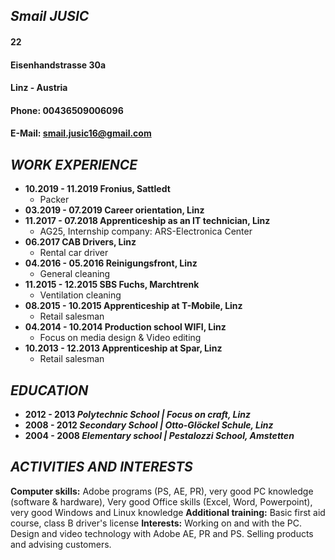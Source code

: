 ## *Smail JUSIC*
#### 22
#### Eisenhandstrasse 30a
#### Linz - Austria
#### Phone: 00436509006096
#### E-Mail: smail.jusic16@gmail.com

## *WORK EXPERIENCE*
* __10.2019 - 11.2019 Fronius, Sattledt__
  * Packer
* __03.2019 - 07.2019   Career orientation, Linz__
* __11.2017 - 07.2018   Apprenticeship as an IT technician, Linz__
   * AG25, Internship company: ARS-Electronica Center
* __06.2017             CAB Drivers, Linz__
  * Rental car driver
* __04.2016 - 05.2016   Reinigungsfront, Linz__
  * General cleaning
* __11.2015 - 12.2015   SBS Fuchs, Marchtrenk__
  * Ventilation cleaning
* __08.2015 - 10.2015   Apprenticeship at T-Mobile, Linz__
  * Retail salesman
* __04.2014 - 10.2014   Production school WIFI, Linz__
  * Focus on media design & Video editing
* __10.2013 - 12.2013   Apprenticeship at Spar, Linz__
  * Retail salesman


## *EDUCATION*
* __2012 - 2013          _Polytechnic School | Focus on craft, Linz___
* __2008 - 2012          _Secondary School | Otto-Glöckel Schule, Linz___
* __2004 - 2008          _Elementary school | Pestalozzi School, Amstetten___

## *ACTIVITIES AND INTERESTS*
__Computer skills:__     Adobe programs (PS, AE, PR), very good PC knowledge (software & hardware),
Very good Office skills (Excel, Word, Powerpoint), very good Windows
and Linux knowledge
__Additional training:__ Basic first aid course, class B driver's license
__Interests:__ Working on and with the PC. Design and video technology with Adobe AE, PR and
PS. Selling products and advising customers.